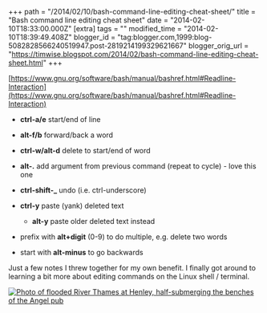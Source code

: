 +++
path = "/2014/02/10/bash-command-line-editing-cheat-sheet/"
title = "Bash command line editing cheat sheet"
date = "2014-02-10T18:33:00.000Z"
[extra]
tags = ""
modified_time = "2014-02-10T18:39:49.408Z"
blogger_id = "tag:blogger.com,1999:blog-5082828566240519947.post-2819214199329621667"
blogger_orig_url = "https://timwise.blogspot.com/2014/02/bash-command-line-editing-cheat-sheet.html"
+++

[https://www.gnu.org/software/bash/manual/bashref.html#Readline-Interaction](https://www.gnu.org/software/bash/manual/bashref.html#Readline-Interaction)  

*   **ctrl-a/e** start/end of line
*   **alt-f/b** forward/back a word
*   **ctrl-w/alt-d** delete to start/end of word
*   **alt-.** add argument from previous command (repeat to cycle) - love this one
*   **ctrl-shift-_** undo (i.e. ctrl-underscore)
*   **ctrl-y** paste (yank) deleted text  

    *   **alt-y** paste older deleted text instead
*   prefix with **alt+digit** (0-9) to do multiple, e.g. delete two words

*   start with **alt-minus** to go backwards

Just a few notes I threw together for my own benefit. I finally got around to learning a bit more about editing commands on the Linux shell / terminal.  

<div class="flickr-pic">
<a href="https://www.flickr.com/photos/tim_abell/11937840106/"><img
src="https://live.staticflickr.com/3808/11937840106_51c5d9f170_k.jpg" alt="Photo of flooded River Thames at Henley, half-submerging the benches of the Angel pub"></a>
</div>

